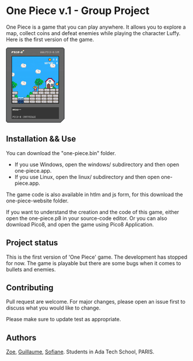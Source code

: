 # One Piece v.1 - Group Project
One Piece is a game that you can play anywhere. It allows you to explore a map, collect coins and defeat enemies while playing the character Luffy. 
Here is the first version of the game.

![Alt one-piece-game-img](one-piece.p8.png)

## Installation && Use
You can download the "one-piece.bin" folder. 
- If you use Windows,  open the windows/ subdirectory and then open one-piece.app.
- If you use Linux,  open the linux/ subdirectory and then open one-piece.app.

The game code is also available in htlm and js form, for this download the one-piece-website folder. 

If you want to understand the creation and the code of this game, either open the one-piece.p8 in your source-code editor. Or you can also download Pico8, and open the game using Pico8 Application. 

## Project status
This is the first version of 'One Piece' game. The development has stopped for now. 
The game is playable but there are some bugs when it comes to bullets and enemies. 

## Contributing
Pull request are welcome. For major changes, please open an issue first to discuss what you would like to change.

Please make sure to update test as appropriate.

## Authors 
<a href='https://github.com/zoeleca'>Zoe</a>, <a href='https://github.com/psykokwak0912'>Guillaume</a>, <a href='https://github.com/SofianeKhi'>Sofiane</a>. 
Students in Ada Tech School, PARIS. 
